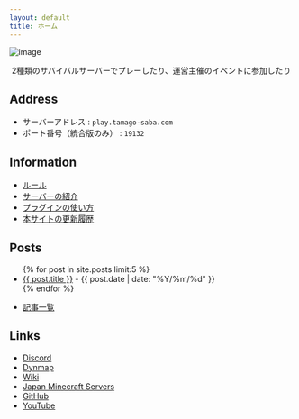 ```yaml
---
layout: default
title: ホーム
---
```


![image](https://cdn.discordapp.com/attachments/962216466076291092/1010557165787943023/2022-08-18_12.27.41.png)

<p style="text-align: center;">
2種類のサバイバルサーバーでプレーしたり、運営主催のイベントに参加したり
</p>

## Address

- サーバーアドレス : `play.tamago-saba.com`
- ポート番号（統合版のみ） : `19132`

## Information

- [ルール](docs/rules.md)
- [サーバーの紹介](docs/servers.md)
- [プラグインの使い方](https://sites.google.com/view/tamago-saba/plugin-usage)
- [本サイトの更新履歴](https://github.com/tamago-saba/tamago-saba.github.io/commits/main)

## Posts

<ul>
  {% for post in site.posts limit:5 %}
    <li>
      <a href="{{ post.url }}">{{ post.title }}</a> - {{ post.date | date: "%Y/%m/%d" }}
    </li>
  {% endfor %}
</ul>

- [記事一覧](docs/posts.md)

## Links

- [Discord](https://discord.gg/eVGqDxrsmv)
- [Dynmap](https://map.tamago-saba.com)
- [Wiki](https://wiki.tamago-saba.com)
- [Japan Minecraft Servers](https://minecraft.jp/servers/play.tamago-saba.com)
- [GitHub](https://github.com/tamago-saba)
- [YouTube](https://www.youtube.com/channel/UCLyRcPT4LbzW6bTJ3bw2yjQ)
